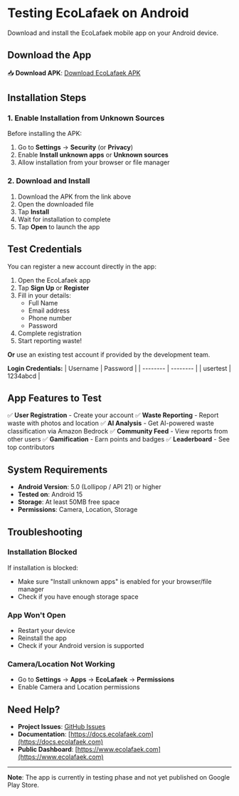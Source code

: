 # Testing EcoLafaek on Android

Download and install the EcoLafaek mobile app on your Android device.

## Download the App

📥 **Download APK**: [Download EcoLafaek APK](https://www.ecolafaek.com/download)

## Installation Steps

### 1. Enable Installation from Unknown Sources

Before installing the APK:

1. Go to **Settings** → **Security** (or **Privacy**)
2. Enable **Install unknown apps** or **Unknown sources**
3. Allow installation from your browser or file manager

### 2. Download and Install

1. Download the APK from the link above
2. Open the downloaded file
3. Tap **Install**
4. Wait for installation to complete
5. Tap **Open** to launch the app

## Test Credentials

You can register a new account directly in the app:

1. Open the EcoLafaek app
2. Tap **Sign Up** or **Register**
3. Fill in your details:
   - Full Name
   - Email address
   - Phone number
   - Password
4. Complete registration
5. Start reporting waste!

**Or** use an existing test account if provided by the development team.

**Login Credentials:**
| Username | Password |
| -------- | -------- |
| usertest | 1234abcd |

## App Features to Test

✅ **User Registration** - Create your account
✅ **Waste Reporting** - Report waste with photos and location
✅ **AI Analysis** - Get AI-powered waste classification via Amazon Bedrock
✅ **Community Feed** - View reports from other users
✅ **Gamification** - Earn points and badges
✅ **Leaderboard** - See top contributors

## System Requirements

- **Android Version**: 5.0 (Lollipop / API 21) or higher
- **Tested on**: Android 15
- **Storage**: At least 50MB free space
- **Permissions**: Camera, Location, Storage

## Troubleshooting

### Installation Blocked

If installation is blocked:

- Make sure "Install unknown apps" is enabled for your browser/file manager
- Check if you have enough storage space

### App Won't Open

- Restart your device
- Reinstall the app
- Check if your Android version is supported

### Camera/Location Not Working

- Go to **Settings** → **Apps** → **EcoLafaek** → **Permissions**
- Enable Camera and Location permissions

## Need Help?

- **Project Issues**: [GitHub Issues](https://github.com/ajitonelsonn/EcoLafaek/issues)
- **Documentation**: [https://docs.ecolafaek.com](https://docs.ecolafaek.com)
- **Public Dashboard**: [https://www.ecolafaek.com](https://www.ecolafaek.com)

---

**Note**: The app is currently in testing phase and not yet published on Google Play Store.
